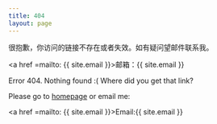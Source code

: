```yaml
---
title: 404
layout: page
---
```


很抱歉，你访问的链接不存在或者失效。如有疑问望邮件联系我。

<a href =mailto: {{ site.email }}>邮箱：<a/>{{ site.email }}


Error 404. Nothing found :( Where did you get that link?

Please go to [homepage](/) or email me:

 <a href =mailto: {{ site.email }}>Email:<a/>{{ site.email }}

